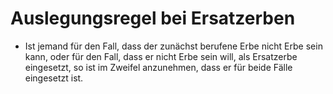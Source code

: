 # Auslegungsregel bei Ersatzerben

- Ist jemand für den Fall, dass der zunächst berufene Erbe nicht Erbe sein kann, oder für den Fall, dass er nicht Erbe sein will, als Ersatzerbe eingesetzt, so ist im Zweifel anzunehmen, dass er für beide Fälle eingesetzt ist.

